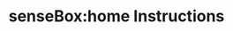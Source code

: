 ---
title: senseBox:home Instructions
description: This series guides you through getting started on our platform.
---